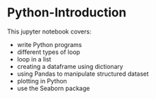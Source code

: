 # Python-Introduction
This jupyter notebook covers:
- write Python programs
- different types of loop
- loop in a list
- creating a dataframe using dictionary
- using Pandas to manipulate structured dataset
- plotting in Python
- use the Seaborn package
